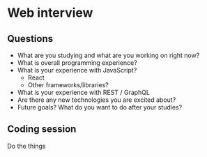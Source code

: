 # Web interview

## Questions

- What are you studying and what are you working on right now?
- What is overall programming experience?
- What is your experience with JavaScript?
  - React
  - Other frameworks/libraries?
- What is your experience with REST / GraphQL
- Are there any new technologies you are excited about?
- Future goals? What do you want to do after your studies?


## Coding session

Do the things